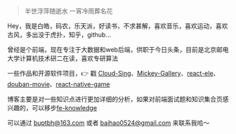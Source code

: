 > 半世浮萍随逝水
> 一宵冷雨葬名花

Hey，我是白皓，码农，乐天派，好读书，不求甚解，喜欢音乐，喜欢运动，喜欢古风，多出没于虎扑，知乎，github...

曾经是个前端，现在专注于大数据和web后端，供职于今日头条，目前是北京邮电大学计算机技术研二在读，喜欢专研算法

一些作品和开源软件项目，👉 戳 [Cloud-Sing](https://github.com/mickey0524/Cloud-Sing)、[Mickey-Gallery](https://github.com/mickey0524/Mickey-Gallery)、[react-ele](https://github.com/mickey0524/react-ele)、[douban-movie](https://github.com/mickey0524/douban-movie)、[react-native-game](https://github.com/mickey0524/game)

博客主要是对一些知识点进行更加详细的分析，如果对前端面试题和知识集合页感兴趣的，可以移步[fe-knowledge](https://github.com/mickey0524/front-end-knowledge)

可以通过 buptbh@163.com 或者 baihao0524@gmail.com 来联系我哈～
